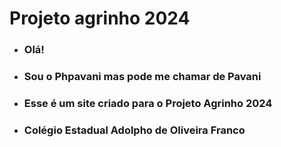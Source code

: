 # Projeto agrinho 2024

- ### Olá!
- ### Sou o Phpavani mas pode me chamar de Pavani
- ### Esse é um site criado para o Projeto Agrinho 2024
- ### Colégio Estadual Adolpho de Oliveira Franco
